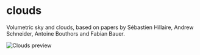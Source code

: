 # clouds
Volumetric sky and clouds, based on papers by Sébastien Hillaire, Andrew Schneider, Antoine Bouthors and Fabian Bauer.

![Clouds preview](https://agafnik.com/img/clouds.webp)
